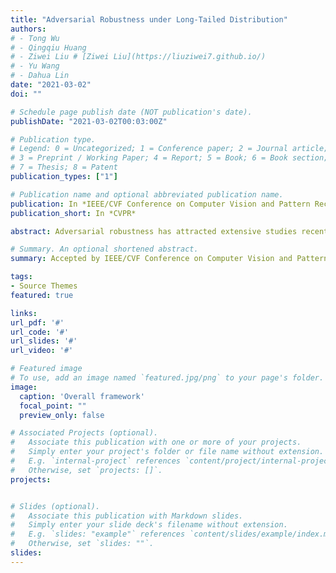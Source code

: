 ```yaml
---
title: "Adversarial Robustness under Long-Tailed Distribution"
authors: 
# - Tong Wu
# - Qingqiu Huang
# - Ziwei Liu # [Ziwei Liu](https://liuziwei7.github.io/)
# - Yu Wang
# - Dahua Lin
date: "2021-03-02"
doi: ""

# Schedule page publish date (NOT publication's date).
publishDate: "2021-03-02T00:03:00Z"

# Publication type.
# Legend: 0 = Uncategorized; 1 = Conference paper; 2 = Journal article;
# 3 = Preprint / Working Paper; 4 = Report; 5 = Book; 6 = Book section;
# 7 = Thesis; 8 = Patent
publication_types: ["1"]

# Publication name and optional abbreviated publication name.
publication: In *IEEE/CVF Conference on Computer Vision and Pattern Recognition (CVPR)*
publication_short: In *CVPR*

abstract: Adversarial robustness has attracted extensive studies recently by revealing the vulnerability and intrinsic characteristics of deep networks. However, existing works on adversarial robustness mainly focus on balanced datasets, while real-world data usually exhibits a long-tailed distribution. To push adversarial robustness towards more realistic scenarios, in this work we investigate the adversarial vulnerability as well as defense under long-tailed distributions. In particular, we first reveal the negative impacts induced by imbalanced data on both recognition performance and adversarial robustness, uncovering the intrinsic challenges of this problem. We then perform a systematic study on existing long-tailed recognition methods in conjunction with the adversarial training framework.  Several valuable observations are obtained, 1) natural accuracy is relatively easy to improve, 2) fake gain of robust accuracy exists under unreliable evaluation, and 3) boundary error limits the promotion of robustness. Inspired by these observations, we propose a clean yet effective framework, RoBal, which consists of two dedicated modules, a scale-invariant classifier and data re-balancing via both margin engineering at training stage and boundary adjustment during inference. Extensive experiments demonstrate the superiority of our approach over other state-of-the-art defense methods.To our best knowledge, we are the first to tackle adversarial robustness under long-tailed distributions, which we believe would be a significant step towards real-world robustness.

# Summary. An optional shortened abstract.
summary: Accepted by IEEE/CVF Conference on Computer Vision and Pattern Recognition (CVPR), 2021, as **<font color='#FF5722'>Oral</font>** <br> ***Tong Wu**, [Ziwei Liu](https://liuziwei7.github.io/), [Qingqiu Huang](http://qqhuang.cn/), [Yu Wang](http://nicsefc.ee.tsinghua.edu.cn/people/yu-wang/), [Dahua Lin](http://dahua.me/)*

tags:
- Source Themes
featured: true

links:
url_pdf: '#'
url_code: '#'
url_slides: '#'
url_video: '#'

# Featured image
# To use, add an image named `featured.jpg/png` to your page's folder. 
image:
  caption: 'Overall framework'
  focal_point: ""
  preview_only: false

# Associated Projects (optional).
#   Associate this publication with one or more of your projects.
#   Simply enter your project's folder or file name without extension.
#   E.g. `internal-project` references `content/project/internal-project/index.md`.
#   Otherwise, set `projects: []`.
projects:


# Slides (optional).
#   Associate this publication with Markdown slides.
#   Simply enter your slide deck's filename without extension.
#   E.g. `slides: "example"` references `content/slides/example/index.md`.
#   Otherwise, set `slides: ""`.
slides: 
---
```

<!-- 
{{% alert note %}}
Click the *Cite* button above to demo the feature to enable visitors to import publication metadata into their reference management software.
{{% /alert %}}

{{% alert note %}}
Click the *Slides* button above to demo Academic's Markdown slides feature.
{{% /alert %}}

Supplementary notes can be added here, including [code and math](https://sourcethemes.com/academic/docs/writing-markdown-latex/). -->

